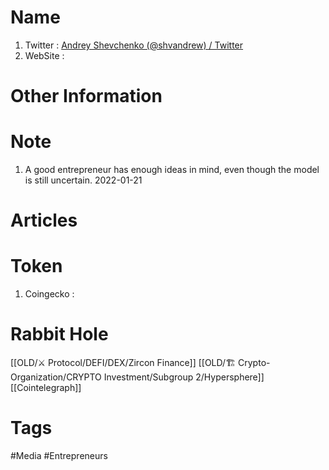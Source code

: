 # Name
1. Twitter : [Andrey Shevchenko (@shvandrew) / Twitter](https://twitter.com/shvandrew)
2. WebSite : 

# Other Information


# Note 
1. A good entrepreneur has enough ideas in mind, even though the model is still uncertain.
2022-01-21

# Articles

# Token 
1. Coingecko : 

# Rabbit Hole
[[OLD/⚔️ Protocol/DEFI/DEX/Zircon Finance]] [[OLD/🏗️ Crypto-Organization/CRYPTO Investment/Subgroup 2/Hypersphere]] [[Cointelegraph]]

# Tags
#Media #Entrepreneurs
	

